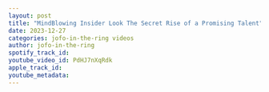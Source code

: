 ```yaml
---
layout: post
title: "MindBlowing Insider Look The Secret Rise of a Promising Talent"
date: 2023-12-27
categories: jofo-in-the-ring videos
author: jofo-in-the-ring
spotify_track_id: 
youtube_video_id: PdHJ7nXqRdk
apple_track_id: 
youtube_metadata: 
---
```

